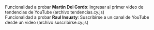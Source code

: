 Funcionalidad a probar **Martin Del Gordo**: Ingresar al primer video de tendencias de YouTube (archivo tendencias.cy.js) <br>
Funcionalidad a probar **Raul Insuaty**: Suscribirse a un canal de YouTube desde un video (archivo suscribirse.cy.js)
